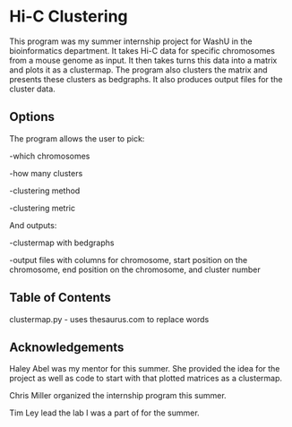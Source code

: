 # Hi-C Clustering
This program was my summer internship project for WashU in the bioinformatics department. It takes Hi-C data for specific chromosomes from a mouse genome as input. It then takes turns this data into a matrix and plots it as a clustermap. The program also clusters the matrix and presents these clusters as bedgraphs. It also produces output files for the cluster data. 

## Options
The program allows the user to pick:

-which chromosomes

-how many clusters

-clustering method

-clustering metric

And outputs:

-clustermap with bedgraphs

-output files with columns for chromosome, start position on the chromosome, end position on the chromosome, and cluster number


## Table of Contents
clustermap.py - uses thesaurus.com to replace words

## Acknowledgements
Haley Abel was my mentor for this summer. She provided the idea for the project as well as code to start with that plotted matrices as a clustermap.

Chris Miller organized the internship program this summer.

Tim Ley lead the lab I was a part of for the summer.
